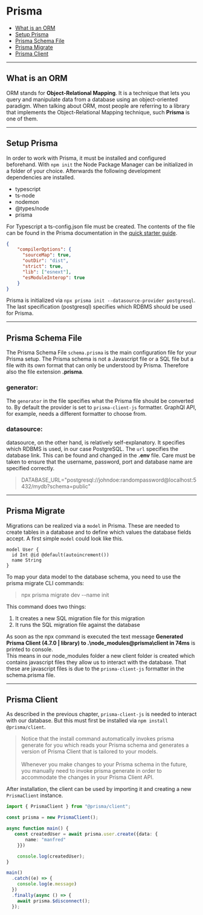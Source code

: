 # Prisma

- [What is an ORM](#what-is-an-orm)
- [Setup Prisma](#setup-prisma)
- [Prisma Schema File](#prisma-schema-file)
- [Prisma Migrate](#prisma-migrate)
- [Prisma Client](#prisma-client)

---

## What is an ORM

ORM stands for **Object-Relational Mapping**. It is a technique that lets you query and manipulate data from a database using an object-oriented paradigm. When talking about ORM, most people are referring to a library that implements the Object-Relational Mapping technique, such **Prisma** is one of them.

---

## Setup Prisma

In order to work with Prisma, it must be installed and configured beforehand. With `npm init` the Node Package Manager can be initialized in a folder of your choice.
Afterwards the following development dependencies are installed.

- typescript
- ts-node
- nodemon
- @types/node
- prisma

For Typescript a ts-config.json file must be created. The contents of the file can be found in the Prisma documentation in the [quick starter guide](https://www.prisma.io/docs/getting-started/setup-prisma/start-from-scratch/relational-databases-typescript-postgres).

```JSON
{
    "compilerOptions": {
      "sourceMap": true,
      "outDir": "dist",
      "strict": true,
      "lib": ["esnext"],
      "esModuleInterop": true
    }
}
```

Prisma is initialized via `npx prisma init --datasource-provider postgresql`. The last specification (postgresql) specifies which RDBMS should be used for Prisma.

---
## Prisma Schema File
The Prisma Schema File `schema.prisma` is the main configuration file for your Prisma setup. The Prisma schema is not a Javascript file or a SQL file but a file with its own format that can only be understood by Prisma. Therefore also the file extension **.prisma**.

### generator:
The `genorator` in the file specifies what the Prisma file should be converted to. By default the provider is set to `prisma-client-js` formatter. GraphQl API, for example, needs a different formatter to choose from.
### datasource:
datasource, on the other hand, is relatively self-explanatory. It specifies which RDBMS is used, in our case PostgreSQL.
The `url` specifies the database link. This can be found and changed in the **.env** file.
Care must be taken to ensure that the username, password, port and database name are specified correctly.

> DATABASE_URL="postgresql://johndoe:randompassword@localhost:5432/mydb?schema=public"
---
## Prisma Migrate
Migrations can be realized via a `model` in Prisma. These are needed to create tables in a database and to define which values the database fields accept. A first simple `model` could look like this. 
```
model User {
  id Int @id @default(autoincrement())
  name String 
}
```
To map your data model to the database schema, you need to use the prisma migrate CLI commands:
> npx prisma migrate dev --name init

This command does two things:

1. It creates a new SQL migration file for this migration
2. It runs the SQL migration file against the database

As soon as the npx command is executed the text message **Generated Prisma Client (4.7.0 | library) to .\node_modules\@prisma\client in 74ms** is printed to console.<br> This means in our node_modules folder a new client folder is created which contains javascript files they allow us to interact with the database. That these are javascript files is due to the `prisma-client-js` formatter in the schema.prisma file.

---
## Prisma Client
As described in the previous chapter, `prisma-client-js` is needed to interact with our database. But this must first be installed via `npm install @prisma/client`.
> Notice that the install command automatically invokes prisma generate for you which reads your Prisma schema and generates a version of Prisma Client that is tailored to your models.<br><br>
Whenever you make changes to your Prisma schema in the future, you manually need to invoke prisma generate in order to accommodate the changes in your Prisma Client API.

After installation, the client can be used by importing it and creating a new `PrismaClient` instance.

```Typescript
import { PrismaClient } from "@prisma/client";

const prisma = new PrismaClient();

async function main() {
   const createdUser = await prisma.user.create({data: {
       name: "manfred"
    }})

    console.log(createdUser);
}

main()
  .catch((e) => {
    console.log(e.message)
  })
  .finally(async () => {
    await prisma.$disconnect();
  });

```